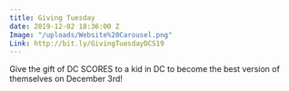 ```yaml
---
title: Giving Tuesday
date: 2019-12-02 18:36:00 Z
Image: "/uploads/Website%20Carousel.png"
Link: http://bit.ly/GivingTuesdayDCS19
---
```


Give the gift of DC SCORES to a kid in DC to become the best version of themselves on December 3rd!